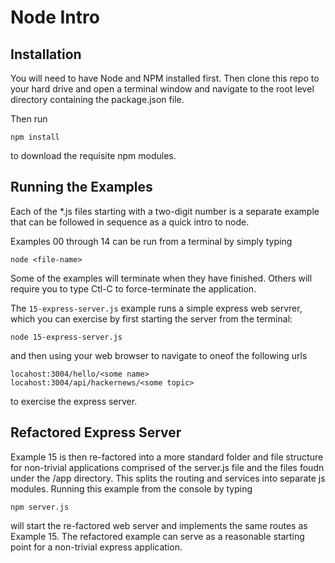 # Node Intro

## Installation

You will need to have Node and NPM installed first.
Then clone this repo to your hard drive and open a terminal window and navigate to the
root level directory containing the package.json file.

Then run

```
npm install
```

to download the requisite npm modules.

## Running the Examples

Each of the \*.js files starting with a two-digit number is a separate example that can be followed in
sequence as a quick intro to node.

Examples 00 through 14 can be run from a terminal by simply typing

```
node <file-name>
```

Some of the examples will terminate when they have finished. Others will
require you to type Ctl-C to force-terminate the application.

The `15-express-server.js` example runs a simple express web servrer, which you can exercise by first
starting the server from the terminal:

```
node 15-express-server.js
```

and then using your web browser to navigate to oneof the following urls

```
locahost:3004/hello/<some name>
locahost:3004/api/hackernews/<some topic>
```

to exercise the express server.

## Refactored Express Server

Example 15 is then re-factored into a more standard folder and file structure for non-trivial
applications comprised of the server.js file and the files foudn under the /app directory. This splits
the routing and services into separate js modules.
Running this example from the console by typing

```
npm server.js
```

will start the re-factored web server and implements the same routes as Example 15. The
refactored example can serve as a reasonable starting point for a non-trivial
express application.
